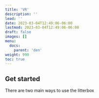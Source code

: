 ```yaml
---
title: 'VR'
description: ''
lead: ''
date: 2023-03-04T12:49:06-06:00
lastmod: 2023-03-04T12:49:06-06:00
draft: false
images: []
menu:
  docs:
    parent: 'den'
weight: 999
toc: true
---
```


## Get started

There are two main ways to use the litterbox
